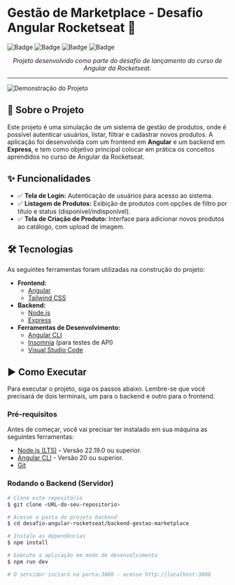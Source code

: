 # Gestão de Marketplace - Desafio Angular Rocketseat 🚀

![Badge](https://img.shields.io/badge/license-MIT-green)
![Badge](https://img.shields.io/badge/Angular-v20-red)
![Badge](https://img.shields.io/badge/Express-JS-blue)
![Badge](https://img.shields.io/badge/Node.js-v22-blueviolet)

<p align="center">
  <em>Projeto desenvolvido como parte do desafio de lançamento do curso de Angular da Rocketseat.</em>
</p>

---

![Demonstração do Projeto](.github/frontend-gestao-marketplace/public/Desafio%20Angular%20Rocketseat.gif)

## 📂 Sobre o Projeto

Este projeto é uma simulação de um sistema de gestão de produtos, onde é possível autenticar usuários, listar, filtrar e cadastrar novos produtos. A aplicação foi desenvolvida com um frontend em **Angular** e um backend em **Express**, e tem como objetivo principal colocar em prática os conceitos aprendidos no curso de Angular da Rocketseat.

## ✨ Funcionalidades

-   ✅ **Tela de Login:** Autenticação de usuários para acesso ao sistema.
-   ✅ **Listagem de Produtos:** Exibição de produtos com opções de filtro por título e status (disponível/indisponível).
-   ✅ **Tela de Criação de Produto:** Interface para adicionar novos produtos ao catálogo, com upload de imagem.

## 🛠️ Tecnologias

As seguintes ferramentas foram utilizadas na construção do projeto:

-   **Frontend:**
    -   [Angular](https://angular.io/)
    -   [Tailwind CSS](https://tailwindcss.com/)
-   **Backend:**
    -   [Node.js](https://nodejs.org/en/)
    -   [Express](https://expressjs.com/pt-br/)
-   **Ferramentas de Desenvolvimento:**
    -   [Angular CLI](https://angular.io/cli)
    -   [Insomnia](https://insomnia.rest/download) (para testes de API)
    -   [Visual Studio Code](https://code.visualstudio.com/)

## ▶️ Como Executar

Para executar o projeto, siga os passos abaixo. Lembre-se que você precisará de dois terminais, um para o backend e outro para o frontend.

### **Pré-requisitos**

Antes de começar, você vai precisar ter instalado em sua máquina as seguintes ferramentas:
* [Node.js (LTS)](https://nodejs.org/en/) - Versão 22.19.0 ou superior.
* [Angular CLI](https://cli.angular.io/) - Versão 20 ou superior.
* [Git](https://git-scm.com/)

### **Rodando o Backend (Servidor)**

```bash
# Clone este repositório
$ git clone <URL-do-seu-repositorio>

# Acesse a pasta do projeto backend
$ cd desafio-angular-rocketseat/backend-gestao-marketplace

# Instale as dependências
$ npm install

# Execute a aplicação em modo de desenvolvimento
$ npm run dev

# O servidor inciará na porta:3000 - acesse http://localhost:3000
